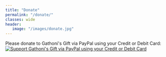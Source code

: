 ```yaml
---
title: "Donate"
permalink: "/donate/"
classes: wide
header:
   image: "/images/donate.jpg"
---
```

Please donate to Gathoni's Gift via PayPal using your Credit or Debit Card:
[![Support Gathoni's Gift via PayPal using your Credit or Debit Card](https://www.paypalobjects.com/en_US/i/btn/btn_donateCC_LG.gif)](https://www.paypal.com/cgi-bin/webscr?cmd=_s-xclick&hosted_button_id=4R66S4ZK2NCLE&source=url)